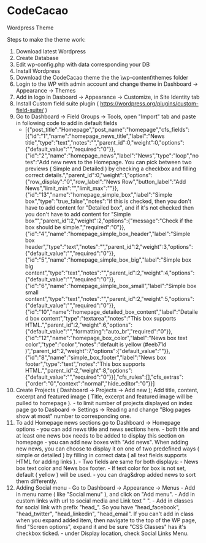 # CodeCacao
 Wordpress Theme
 
 Steps to make the theme work:
 1. Download latest Wordpress
 2. Create Database
 3. Edit wp-config.php with data corresponding your DB
 4. Install Wordpress
 5. Download the CodeCacao theme the the \wp-content\themes folder
 6. Login to the WP with admin account and change theme in Dashboard -> Appearance -> Themes
 7. Add in logo in Dasboard -> Appearance -> Customize, in Site Identity tab
 8. Install Custom field suite plugin ( https://wordpress.org/plugins/custom-field-suite/ )
 9. Go to Dashboard -> Field Groups -> Tools, open "Import" tab and paste in following code to add in default fields
	-	[{"post_title":"Homepage","post_name":"homepage","cfs_fields":[{"id":"1","name":"homepage_news_title","label":"News title","type":"text","notes":"","parent_id":0,"weight":0,"options":{"default_value":"","required":"0"}},{"id":"2","name":"homepage_news","label":"News","type":"loop","notes":"Add new news to the Homepage. You can pick between two previews ( Simple and Detailed ) by checking a checkbox and filling correct details.","parent_id":0,"weight":1,"options":{"row_display":"0","row_label":"News Row","button_label":"Add News","limit_min":"","limit_max":""}},{"id":"13","name":"homepage_simple_box","label":"Simple box","type":"true_false","notes":"if this is checked, then you don't have to add content for \"Detailed box\", and if it's not checked then you don't have to add content for \"Simple box\"","parent_id":2,"weight":2,"options":{"message":"Check if the box should be simple.","required":"0"}},{"id":"4","name":"homepage_simple_box_header","label":"Simple box header","type":"text","notes":"","parent_id":2,"weight":3,"options":{"default_value":"","required":"0"}},{"id":"5","name":"homepage_simple_box_big","label":"Simple box big content","type":"text","notes":"","parent_id":2,"weight":4,"options":{"default_value":"","required":"0"}},{"id":"6","name":"homepage_simple_box_small","label":"Simple box small content","type":"text","notes":"","parent_id":2,"weight":5,"options":{"default_value":"","required":"0"}},{"id":"10","name":"homepage_detailed_box_content","label":"Detailed box content","type":"textarea","notes":"This box supports HTML.","parent_id":2,"weight":6,"options":{"default_value":"","formatting":"auto_br","required":"0"}},{"id":"12","name":"homepage_box_color","label":"News box text color","type":"color","notes":"default is yellow (#eeb71d )","parent_id":2,"weight":7,"options":{"default_value":""}},{"id":"8","name":"simple_box_footer","label":"News box footer","type":"text","notes":"This box supports HTML.","parent_id":2,"weight":8,"options":{"default_value":"","required":"0"}}],"cfs_rules":[],"cfs_extras":{"order":"0","context":"normal","hide_editor":"0"}}]
 10. Create Projects ( Dashboard -> Projects -> Add new ); Add title, content, excerpt and featured image ( Title, excerpt and featured image will be pulled to homepage ).
	-	to limit number of projects displayed on index page go to Dasboard -> Settings -> Reading and change "Blog pages show at most" number to corresponding one.
 11. To add Homepage news sections go to Dashboard -> Homepage options
	-	you can add news title and news sections here.
	-	both title and at least one news box needs to be added to display this section on homepage
	-	you can add new boxes with "Add news". When adding new news, you can choose to display it on one of two predefined ways ( simple or detailed ) by filling in correct data ( all text fields supports HTML for adding links ).
	-	Two fields are same for both displays: - News box text color and News box footer.
	-	If text color for box is not set, default ( yellow ) will be used.
	-	you can drag&drop added news to sort them differently.
 12. Adding Social menu
	- Go to Dashboard -> Appearance -> Menus
	- Add in menu name ( like "Social menu" ), and click on "Add menu".
	- Add in custom links with url to social media and Link text "&nbsp;".
	- Add in classes for social link with prefix "head_". So you have "head_facebook", "head_twitter", "head_linkedin", "head_email". If you can't add in class when you expand added item, then navigate to the top of the WP page, find "Screen options", expand it and be sure "CSS Classes" has it's checkbox ticked.
	- under Display location, check Social Links Menu.